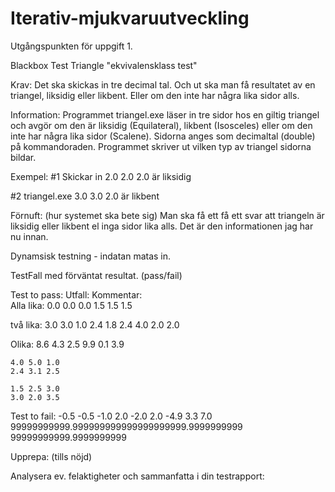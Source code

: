 Iterativ-mjukvaruutveckling
===========================
Utgångspunkten för uppgift 1.

Blackbox Test Triangle
"ekvivalensklass test"

Krav:
Det ska skickas in tre decimal tal. Och ut ska man få resultatet av en triangel, liksidig eller likbent. Eller 
om den inte har några lika sidor alls.

Information:
Programmet triangel.exe läser in tre sidor hos en giltig triangel och avgör om den är liksidig (Equilateral),
likbent (Isosceles) eller om den inte har några lika sidor (Scalene). Sidorna anges som decimaltal (double) på
kommandoraden. Programmet skriver ut vilken typ av triangel sidorna bildar. 

Exempel:
#1 Skickar in 2.0 2.0 2.0
   är liksidig

#2 triangel.exe 3.0 3.0 2.0
   är likbent

Förnuft: (hur systemet ska bete sig)
Man ska få ett få ett svar att triangeln är liksidig eller likbent el inga sidor lika alls. Det är den 
informationen jag har nu innan.


Dynamsisk testning - indatan matas in.

TestFall med förväntat resultat. (pass/fail)

Test to pass:            Utfall:           Kommentar:                 
Alla lika:
    0.0 0.0 0.0
    1.5 1.5 1.5
    
två lika:
    3.0 3.0 1.0
    2.4 1.8 2.4
    4.0 2.0 2.0
    
Olika:
    8.6 4.3 2.5
    9.9 0.1 3.9
    
    4.0 5.0 1.0
    2.4 3.1 2.5
    
    1.5 2.5 3.0
    3.0 2.0 3.5
    

Test to fail:
    -0.5 -0.5 -1.0
    2.0 -2.0 2.0
    -4.9 3.3 7.0
    99999999999.999999999999999999999.9999999999 99999999999.9999999999
    
Upprepa: (tills nöjd)

Analysera ev. felaktigheter och sammanfatta i din testrapport:
